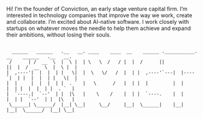Hi! I’m the founder of Conviction, an early stage venture capital firm. I’m interested in technology companies that improve the way we work, create and collaborate. I’m excited about AI-native software. I work closely with startups on whatever moves the needle to help them achieve and expand their ambitions, without losing their souls.

<code>
  ______   ______   .__   __. ____    ____  __    ______ .___________. __    ______   .__   __. 
 /      | /  __  \  |  \ |  | \   \  /   / |  |  /      ||           ||  |  /  __  \  |  \ |  | 
|  ,----'|  |  |  | |   \|  |  \   \/   /  |  | |  ,----'`---|  |----`|  | |  |  |  | |   \|  | 
|  |     |  |  |  | |  . `  |   \      /   |  | |  |         |  |     |  | |  |  |  | |  . `  | 
|  `----.|  `--'  | |  |\   |    \    /    |  | |  `----.    |  |     |  | |  `--'  | |  |\   | 
 \______| \______/  |__| \__|     \__/     |__|  \______|    |__|     |__|  \______/  |__| \__| 

</code>
